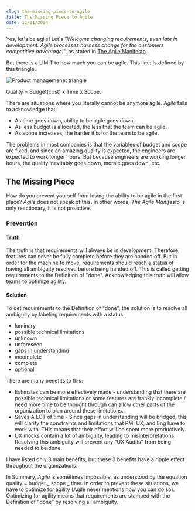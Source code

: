 ```yaml
---
slug: the-missing-piece-to-agile
title: The Missing Piece to Agile
date: 11/21/2024
---
```


Yes, let's be agile! Let's "_Welcome changing requirements, even late in development. Agile processes harness change for the customers competitive advantage._", as stated in [The Agile Manifesto](https://agilemanifesto.org/).

But there is a LIMIT to how much you can be agile. This limit is defined by this triangle.

![Product managemenet triangle](/img/project.png)

Quality = Budget(cost) x Time x Scope.

There are situations where you literally cannot be anymore agile. _Agile_ fails to acknowledge that:

- As time goes down, ability to be agile goes down.
- As less budget is allocated, the less that the team can be agile.
- As scope increases, the harder it is for the team to be agile.

The problems in most companies is that the variables of budget and scope are fixed, and since an amazing quality is expected, the engineers are expected to work longer hours. But because engineers are working longer hours, the quality inevitably goes down, morale goes down, etc.

## The Missing Piece

How do you prevent yourself from losing the ability to be agile in the first place? _Agile_ does not speak of this. In other words, _The Agile Manifesto_ is only reactionary, it is not proactive.

### Prevention

#### Truth

The truth is that requirements will always be in development. Therefore, features can never be fully complete before they are handed off. But in order for the machine to move, requirements should reach a status of having all ambiguity resolved before being handed off. This is called getting requirements to the Definition of "done". Acknowledging this truth will allow teams to optimize agility.

#### Solution

To get requirements to the Definition of "done", the solution is to resolve all ambiguity by labeling requirements with a status.

- luminary
- possible technical limitations
- unknown
- unforeseen
- gaps in understanding
- incomplete
- complete
- optional

There are many benefits to this:

- Estimates can be more effectively made - understanding that there are possible technical limitations or some features are frankly incomplete / need more time to be thought through can allow other parts of the organization to plan around these limitations.
- Saves A LOT of time - Since gaps in understanding will be bridged, this will clarify the constraints and limitations that PM, UX, and Eng have to work with. THis means that their effort will be spent more productively.
- UX mocks contain a lot of ambiguity, leading to misinterpretations. Resolving this ambiguity will prevent any "UX Audits" from being needed to be done.

I have listed only 3 main benefits, but these 3 benefits have a ripple effect throughout the organizations.

In Summary, _Agile_ is sometimes impossible, as understood by the equation quality = budget _ scope _ time. In order to prevent these situations, we have to optimize for agility (Agile never mentions how you can do so). Optimizing for agility means that requirements are stamped with the Definition of "done" by resolving all ambiguity.
